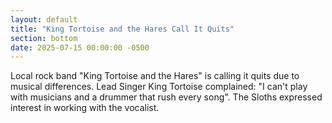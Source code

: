 ```yaml
---
layout: default
title: "King Tortoise and the Hares Call It Quits"
section: bottom
date: 2025-07-15 00:00:00 -0500
---
```

Local rock band "King Tortoise and the Hares" is calling it quits due to musical differences. Lead Singer King Tortoise complained: "I can't play with musicians and a drummer that rush every song". The Sloths expressed interest in working with the vocalist.
